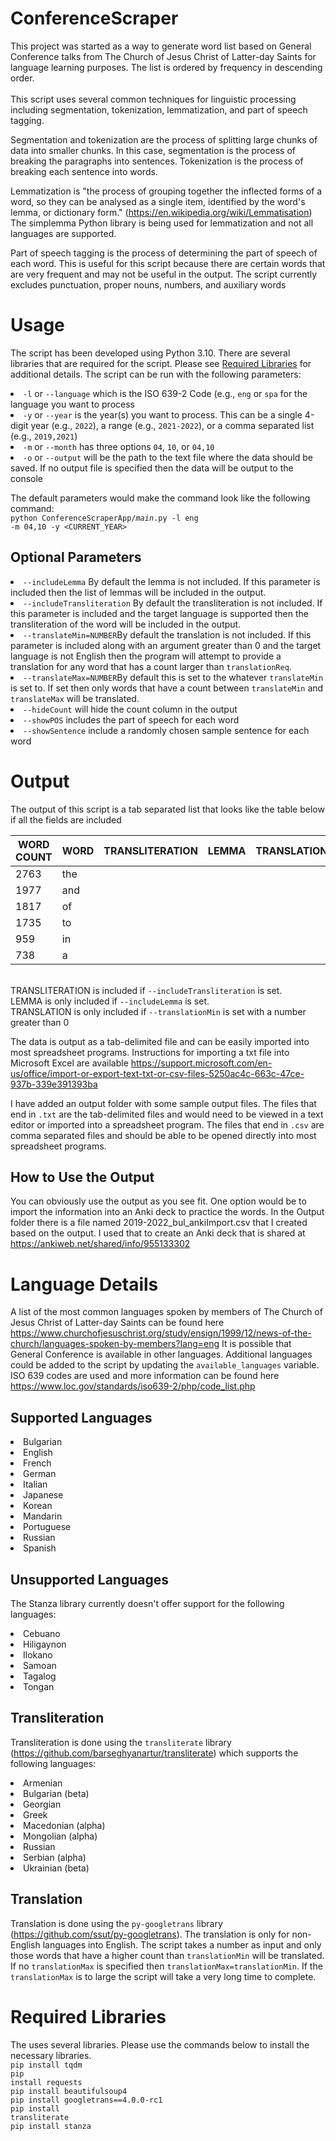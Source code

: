# ConferenceScraper

This project was started as a way to generate word list based on 
General Conference talks from The Church of Jesus Christ of Latter-day Saints 
for language learning purposes. The list is ordered by frequency in 
descending order.<br><br> This script uses several common techniques for 
linguistic processing including segmentation, tokenization, lemmatization, 
and part of speech tagging.

Segmentation and tokenization are the process of splitting large chunks of 
data into smaller chunks. In this case, segmentation is the process of breaking
the paragraphs into sentences. Tokenization is the process of breaking each
sentence into words.

Lemmatization is "the process of grouping together the inflected 
forms of a word, so they can be analysed as a single item, identified by the 
word's lemma, or dictionary form." (https://en.wikipedia.org/wiki/Lemmatisation) 
The simplemma Python library is being used for lemmatization and not all 
languages are supported.

Part of speech tagging is the process of determining the part of speech of each 
word. This is useful for this script because there are certain words that 
are very frequent and may not be useful in the output. The script currently 
excludes punctuation, proper nouns, numbers, and auxiliary words

# Usage

The script has been developed using Python 3.10. There are several libraries 
that are required for the script. Please see 
[Required Libraries](#required-libraries)  for additional details. The script can 
be run with the following parameters:
<li><code>-l</code> or <code>--language</code> which is the ISO 639-2 Code 
(e.g., <code>eng</code> or <code>spa</code>
for the language you want to process</li>
<li><code>-y</code> or <code>--year</code> is the year(s) you want to process. 
This can be a single 4-digit year (e.g., <code>2022</code>), a range (e.g., 
<code>2021-2022</code>), or a comma separated list 
(e.g., <code>2019,2021</code>)</li>
<li><code>-m</code> or <code>--month</code> has three options <code>04</code>,
<code>10</code>, or <code>04,10</code></li>
<li><code>-o</code> or <code>--output</code> will be the path to the text file
where the data should be saved. If no output file is specified then the 
data will be output to the console</li>

The default parameters would make the command look like the following 
command:<br>
<code>python ConferenceScraperApp/_main_.py -l eng -m 04,10 -y <CURRENT_YEAR></code>

## Optional Parameters

<li><code>--includeLemma</code> By default the lemma is not included. 
If this parameter is included then the list of lemmas will be included 
in the output.</li>
<li><code>--includeTransliteration</code> By default the transliteration is 
not included. If this parameter is included and the target language is 
supported then the transliteration of the word will be included
in the output.</li>
<li><code>--translateMin=NUMBER</code>By default the translation is not
included. If this parameter is included along with an argument greater than 
0 and the target language is not English then the program will attempt
to provide a translation for any word that has a count larger than
<code>translationReq</code>.</li>
<li><code>--translateMax=NUMBER</code>By default this is set to the whatever
<code>translateMin</code> is set to. If set then only words that have a count between 
<code>translateMin</code> and <code>translateMax</code> will be 
translated.</li>
<li><code>--hideCount</code> will hide the count column in the output</li>
<li><code>--showPOS</code> includes the part of speech for each word</li>
<li><code>--showSentence</code> include a randomly chosen sample sentence for each word</li>


# Output
The output of this script is a tab separated list that looks like the table
below if all the fields are included<br>

| WORD COUNT | WORD | TRANSLITERATION | LEMMA | TRANSLATION |
|------------|------|-----------------|-------|-------------|
| 2763       | the  |                 |       |             |
| 1977       | and	 |                 |       |             |
| 1817	      | of   |                 |       |             |
| 1735       | to   |                 |       |             |
| 959        | in   |                 |       |             |
| 738        | a	 |                 |       |             |
<br>
TRANSLITERATION is included if <code>--includeTransliteration</code> is set.<br>
LEMMA is only included if <code>--includeLemma</code> is set.<br>
TRANSLATION is only included if <code>--translationMin</code> is set with a number 
greater than 0<br>

The data is output as a tab-delimited file and can be easily imported into 
most spreadsheet programs. Instructions for importing a txt file into Microsoft 
Excel are available https://support.microsoft.com/en-us/office/import-or-export-text-txt-or-csv-files-5250ac4c-663c-47ce-937b-339e391393ba 

I have added an output folder with some sample output files. The files that 
end in <code>.txt</code> are the tab-delimited files and would need to be viewed 
in a text editor or imported into a spreadsheet program. The files that end in 
<code>.csv</code> are comma separated files and should be able to be opened 
directly into most spreadsheet programs.

## How to Use the Output

You can obviously use the output as you see fit. One option would be to import the 
information into an Anki deck to practice the words. In the Output folder there is a file 
named 2019-2022_bul_ankiImport.csv that I created based on the output. I used that to create an
Anki deck that is shared at https://ankiweb.net/shared/info/955133302

# Language Details

A list of the most common languages spoken by members of The Church of Jesus 
Christ of Latter-day Saints can be found here 
https://www.churchofjesuschrist.org/study/ensign/1999/12/news-of-the-church/languages-spoken-by-members?lang=eng 
It is possible that General Conference is available in other languages. 
Additional languages could be added to the script by updating the 
<code>available_languages</code> variable. ISO 639 codes are used and more 
information can be found here https://www.loc.gov/standards/iso639-2/php/code_list.php

## Supported Languages
<li>Bulgarian</li>
<li>English</li>
<li>French</li>
<li>German</li>
<li>Italian</li>
<li>Japanese</li>
<li>Korean</li>
<li>Mandarin</li>
<li>Portuguese</li>
<li>Russian</li>
<li>Spanish</li>

## Unsupported Languages

The Stanza library currently doesn't offer support for the following
languages:
<li>Cebuano</li>
<li>Hiligaynon</li>
<li>Ilokano</li>
<li>Samoan</li>
<li>Tagalog</li>
<li>Tongan</li>

## Transliteration

Transliteration is done using the <code>transliterate</code> library 
(https://github.com/barseghyanartur/transliterate) which supports 
the following languages:
<li>Armenian</li>
<li>Bulgarian (beta)</li>
<li>Georgian</li>
<li>Greek</li>
<li>Macedonian (alpha)</li>
<li>Mongolian (alpha)</li>
<li>Russian</li>
<li>Serbian (alpha)</li>
<li>Ukrainian (beta)</li>

## Translation

Translation is done using the <code>py-googletrans</code> library
(https://github.com/ssut/py-googletrans). The 
translation is only for non-English languages into English. The script takes
a number as input and only those words that have a higher count than 
<code>translationMin</code> will be translated. If no 
<code>translationMax</code> is specified then 
<code>translationMax=translationMin</code>. If the <code>translationMax</code>
is to large the script will take a very long time to complete.

# Required Libraries

The uses several libraries. Please use the commands below to install the 
necessary libraries.<br>
<code>pip install tqdm</code><br>
<code>pip install requests</code><br>
<code>pip install beautifulsoup4</code><br>
<code>pip install googletrans==4.0.0-rc1</code><br>
<code>pip install transliterate</code><br>
<code>pip install stanza</code><br>
